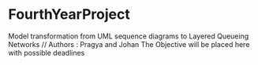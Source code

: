 # FourthYearProject
Model transformation from UML sequence diagrams to Layered Queueing Networks
// Authors : Pragya and Johan
The Objective will be placed here with possible deadlines 

